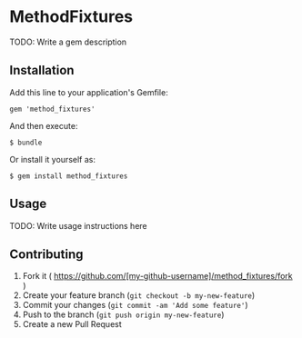 # MethodFixtures

TODO: Write a gem description

## Installation

Add this line to your application's Gemfile:

    gem 'method_fixtures'

And then execute:

    $ bundle

Or install it yourself as:

    $ gem install method_fixtures

## Usage

TODO: Write usage instructions here

## Contributing

1. Fork it ( https://github.com/[my-github-username]/method_fixtures/fork )
2. Create your feature branch (`git checkout -b my-new-feature`)
3. Commit your changes (`git commit -am 'Add some feature'`)
4. Push to the branch (`git push origin my-new-feature`)
5. Create a new Pull Request
